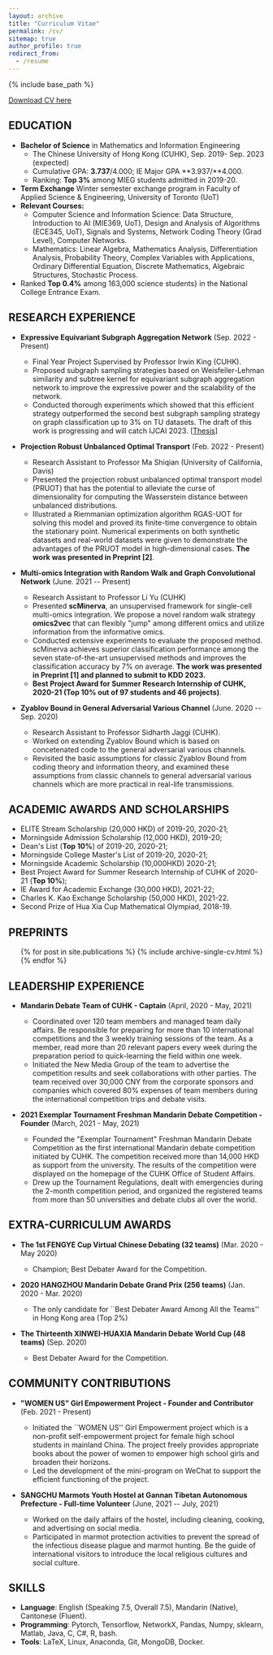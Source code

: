 ```yaml
---
layout: archive
title: "Curriculum Vitae"
permalink: /cv/
sitemap: true
author_profile: true
redirect_from:
  - /resume
---
```


{% include base_path %}

[Download CV here](https://YistYU.github.io/files/CV.pdf)


EDUCATION
------
* **Bachelor of Science** in Mathematics and Information Engineering
  * The Chinese University of Hong Kong (CUHK), Sep. 2019- Sep. 2023 (expected)
  * Cumulative GPA: **3.737**/4.000; IE Major GPA **3.937/**4.000.
  * Ranking: **Top 3%** among MIEG students admitted in 2019-20.
* **Term Exchange** Winter semester exchange program in Faculty of Applied Science & Engineering, University of Toronto (UoT)
* **Relevant Courses:**
  * Computer Science and Information Science: Data Structure, Introduction to AI (MIE369, UoT), Design and Analysis of Algorithms (ECE345, UoT), Signals and Systems, Network Coding Theory (Grad Level), Computer Networks.  
  * Mathematics: Linear Algebra, Mathematics Analysis, Differentiation Analysis, Probability Theory, Complex Variables with Applications, Ordinary Differential Equation, Discrete Mathematics, Algebraic Structures, Stochastic Process.
* Ranked **Top 0.4%** among 163,000 science students} in the National College Entrance Exam.


RESEARCH EXPERIENCE
------
* **Expressive Equivariant Subgraph Aggregation Network** (Sep. 2022 - Present)
  * Final Year Project Supervised by Professor Irwin King (CUHK).
  * Proposed subgraph sampling strategies based on Weisfeiler-Lehman similarity and subtree kernel for equivariant subgraph aggregation network to improve the expressive power and the scalability of the network. 
  * Conducted thorough experiments which showed that this efficient strategy outperformed the second best subgraph sampling strategy on graph classification up to 3\% on TU datasets. The draft of this work is progressing and will catch IJCAI 2023. \[[Thesis](https://YistYU.github.io/files/FYP_thesis.pdf)\]

* **Projection Robust Unbalanced Optimal Transport** (Feb. 2022 - Present)
  * Research Assistant to Professor Ma Shiqian (University of California, Davis)
  * Presented the projection robust unbalanced optimal transport model (PRUOT) that has the potential to alleviate the curse of dimensionality for computing the Wasserstein distance between unbalanced distributions.
  * Illustrated a Riemmanian optimization algorithm RGAS-UOT for solving this model and proved its finite-time convergence to obtain the stationary point. Numerical experiments on both synthetic datasets and real-world datasets were given to demonstrate the advantages of the PRUOT model in high-dimensional cases. **The work was presented in Preprint [2]**.

* **Multi-omics Integration with Random Walk and Graph Convolutional Network** (June. 2021 -- Present)
  * Research Assistant to Professor Li Yu (CUHK)
  * Presented **scMinerva**, an unsupervised framework for single-cell multi-omics integration. We propose a novel random walk strategy **omics2vec** that can flexibly "jump" among different omics and utilize information from the informative omics.
  * Conducted extensive experiments to evaluate the proposed method. scMinerva achieves superior classification performance among the seven state-of-the-art unsupervised methods and improves the classification accuracy by 7% on average. **The work was presented in Preprint [1] and planned to submit to KDD 2023.**
  * **Best Project Award for Summer Research Internship of CUHK, 2020-21 (Top 10% out of 97 students and 46 projects)**.


* **Zyablov Bound in General Adversarial Various Channel** (June. 2020 -- Sep. 2020)
  * Research Assistant to Professor Sidharth Jaggi (CUHK).
  * Worked on extending Zyablov Bound which is based on concetenated code to the general adversarial various channels.
  * Revisited the basic assumptions for classic Zyablov Bound from coding theory and information theory, and examined these assumptions from classic channels to general adversarial various channels which are more practical in real-life transmissions.



ACADEMIC AWARDS AND SCHOLARSHIPS
------
* ELITE Stream Scholarship (20,000 HKD) of 2019-20, 2020-21;
* Morningside Admission Scholarship (12,000 HKD), 2019-20;
* Dean's List (**Top 10%**) of 2019-20, 2020-21;
* Morningside College Master's List of 2019-20, 2020-21;
* Morningside Academic Scholarship (10,000HKD) 2020-21;
* Best Project Award for Summer Research Internship of CUHK of 2020-21 (**Top 10%**); 
* IE Award for Academic Exchange (30,000 HKD), 2021-22;
* Charles K. Kao Exchange Scholarship (50,000 HKD), 2021-22.
* Second Prize of Hua Xia Cup Mathematical Olympiad, 2018-19.


PREPRINTS
------
  <ul>{% for post in site.publications %}
    {% include archive-single-cv.html %}
  {% endfor %}</ul>

LEADERSHIP EXPERIENCE
------
* **Mandarin Debate Team of CUHK - Captain** (April, 2020 - May, 2021)
  * Coordinated over 120 team members and managed team daily affairs. Be responsible for preparing for more than 10 international competitions and the 3 weekly training sessions of the team. As a member, read more than 20 relevant papers every week during the preparation period to quick-learning the field within one week.
  * Initiated the New Media Group of the team to advertise the competition results and seek collaborations with other parties. The team received over 30,000 CNY from the corporate sponsors and companies which covered 80% expenses of team members during the international competition trips and debate visits.

* **2021 Exemplar Tournament Freshman Mandarin Debate Competition - Founder** (March, 2021 - May, 2021)
   * Founded the "Exemplar Tournament" Freshman Mandarin Debate Competition as the first international Mandarin debate competition initiated by CUHK. The competition received more than 14,000 HKD as support from the university. The results of the competition were displayed on the homepage of the CUHK Office of Student Affairs.
   * Drew up the Tournament Regulations, dealt with emergencies during the 2-month competition period, and organized the registered teams from more than 50 universities and debate clubs all over the world.


EXTRA-CURRICULUM AWARDS
------
* **The 1st FENGYE Cup Virtual Chinese Debating (32 teams)** (Mar. 2020 - May 2020)
  * Champion; Best Debater Award for the Competition.

* **2020 HANGZHOU Mandarin Debate Grand Prix (256 teams)** (Jan. 2020 - Mar. 2020)
  * The only candidate for ``Best Debater Award Among All the Teams'' in Hong Kong area (Top 2%)

* **The Thirteenth XINWEI-HUAXIA Mandarin Debate World Cup (48 teams)** (Sep. 2020)
  * Best Debater Award for the Competition.





COMMUNITY CONTRIBUTIONS
------
* **"WOMEN US" Girl Empowerment Project - Founder and Contributor** (Feb. 2021 - Present)
  * Initiated the ``WOMEN US'' Girl Empowerment project which is a non-profit self-empowerment project for female high school students in mainland China. The project freely provides appropriate books about the power of women to empower high school girls and broaden their horizons.
  * Led the development of the mini-program on WeChat to support the efficient functioning of the project.

* **SANGCHU Marmots Youth Hostel at Gannan Tibetan Autonomous Prefecture - Full-time Volunteer** (June, 2021 -- July, 2021)
  * Worked on the daily affairs of the hostel, including cleaning, cooking, and advertising on social media.
  * Participated in marmot protection activities to prevent the spread of the infectious disease plague and marmot hunting. Be the guide of international visitors to introduce the local religious cultures and social culture.




SKILLS
------
* **Language**: English (Speaking 7.5, Overall 7.5), Mandarin (Native), Cantonese (Fluent).
* **Programming**:  Pytorch, Tensorflow, NetworkX, Pandas, Numpy, sklearn, Matlab, Java, C, C\#, R, bash.
* **Tools**: LaTeX, Linux, Anaconda, Git, MongoDB, Docker.

